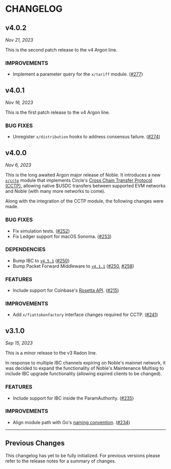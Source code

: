 # CHANGELOG

## v4.0.2

*Nov 21, 2023*

This is the second patch release to the v4 Argon line.

### IMPROVEMENTS

- Implement a parameter query for the `x/tariff` module. ([#277](https://github.com/strangelove-ventures/noble/pull/277))

## v4.0.1

*Nov 16, 2023*

This is the first patch release to the v4 Argon line.

### BUG FIXES

- Unregister `x/distribution` hooks to address consensus failure. ([#274](https://github.com/strangelove-ventures/noble/pull/274))

## v4.0.0

*Nov 6, 2023*

This is the long awaited Argon major release of Noble. It introduces a new [`x/cctp`](https://github.com/circlefin/noble-cctp) module that implements Circle's [Cross Chain Transfer Protocol (CCTP)](https://www.circle.com/en/cross-chain-transfer-protocol), allowing native $USDC transfers between supported EVM networks and Noble (with many more networks to come). 

Along with the integration of the CCTP module, the following changes were made.

### BUG FIXES

- Fix simulation tests. ([#252](https://github.com/strangelove-ventures/noble/pull/252))
- Fix Ledger support for macOS Sonoma. ([#253](https://github.com/strangelove-ventures/noble/pull/253))

### DEPENDENCIES

- Bump IBC to [`v4.5.1`](https://github.com/cosmos/ibc-go/releases/tag/v4.5.1) ([#250](https://github.com/strangelove-ventures/noble/pull/250))
- Bump Packet Forward Middleware to [`v4.1.1`](https://github.com/cosmos/ibc-apps/releases/tag/middleware%2Fpacket-forward-middleware%2Fv4.1.1) ([#250](https://github.com/strangelove-ventures/noble/pull/250), [#258](https://github.com/strangelove-ventures/noble/pull/258))

### FEATURES

- Include support for Coinbase's [Rosetta API](https://docs.cloud.coinbase.com/rosetta/docs/welcome). ([#215](https://github.com/strangelove-ventures/noble/pull/215))

### IMPROVEMENTS

- Add `x/fiattokenfactory` interface changes required for CCTP. ([#241](https://github.com/strangelove-ventures/noble/pull/241))

## v3.1.0

*Sep 15, 2023*

This is a minor release to the v3 Radon line.

In response to multiple IBC channels expiring on Noble's mainnet network, it was decided to expand the functionality of Noble's Maintenance Multisig to include IBC upgrade functionality (allowing expired clients to be changed).

### FEATURES

- Include support for IBC inside the ParamAuthority. ([#235](https://github.com/strangelove-ventures/noble/pull/235))

### IMPROVEMENTS

- Align module path with Go's [naming convention](https://go.dev/doc/modules/version-numbers#major-version). ([#234](https://github.com/strangelove-ventures/noble/pull/234))

---

## Previous Changes

This changelog has yet to be fully initialized. For previous versions please refer to the release notes for a summary of changes.

